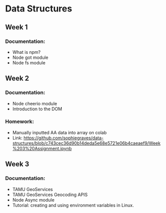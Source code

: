 # Data Structures
## Week 1
### Documentation:
- What is npm?
- Node got module
- Node fs module

## Week 2
### Documentation:
- Node cheerio module
- Introduction to the DOM

### Homework:
- Manually inputted AA data into array on colab
- Link: https://github.com/sophiegraves/data-structures/blob/c743cec36d90b14deda5e68e5721e06b4caeaef9/Week%203%20Assignment.ipynb 

## Week 3
### Documentation:
- TAMU GeoServices
- TAMU GeoServices Geocoding APIS
- Node Async module
- Tutorial: creating and using environment variables in Linux.
